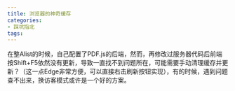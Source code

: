 ```yaml
---
title: 浏览器的神奇缓存
categories:
- 踩坑指北
tags:
---
```


在整Alist的时候，自己配置了PDF.js的后端，然而，再修改过服务器代码后前端按Shift+F5依然没有更新，导致一直找不到问题所在，可能需要手动清理缓存并更新？（这一点Edge非常方便，可以直接右击刷新按钮实现），有的时候，遇到问题查不出来，换访客模式或许是一个好的方案。